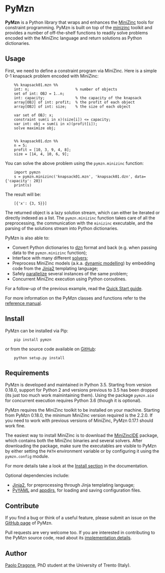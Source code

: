 PyMzn
=====

**PyMzn** is a Python library that wraps and enhances the
[MiniZinc](http://minzinc.org>) tools for constraint programming. PyMzn is built
on top of the [minizinc](https://github.com/MiniZinc/MiniZincIDE) toolkit and
provides a number of off-the-shelf functions to readily solve problems encoded
with the MiniZinc language and return solutions as Python dictionaries.

Usage
-----
First, we need to define a constraint program via MiniZinc.
Here is a simple 0-1 knapsack problem encoded with MiniZinc:

```
    %% knapsack01.mzn %%
    int: n;                     % number of objects
    set of int: OBJ = 1..n;
    int: capacity;              % the capacity of the knapsack
    array[OBJ] of int: profit;  % the profit of each object
    array[OBJ] of int: size;    % the size of each object

    var set of OBJ: x;
    constraint sum(i in x)(size[i]) <= capacity;
    var int: obj = sum(i in x)(profit[i]);
    solve maximize obj;


    %% knapsack01.dzn %%
    n = 5;
    profit = [10, 3, 9, 4, 8];
    size = [14, 4, 10, 6, 9];
```

You can solve the above problem using the `pymzn.minizinc` function:

```
    import pymzn
    s = pymzn.minizinc('knapsack01.mzn', 'knapsack01.dzn', data={'capacity': 20})
    print(s)
```

The result will be:

```
    [{'x': {3, 5}}]
```

The returned object is a lazy solution stream, which can either be iterated or
directly indexed as a list. The `pymzn.minizinc` function takes care of all the
preprocessing, the communication with the `minizinc` executable, and the parsing
of the solutions stream into Python dictionaries.

PyMzn is also able to:

* Convert Python dictionaries to
  [dzn](http://paolodragone.com/pymzn/reference/dzn/) format and back (e.g. when
  passing data to the `pymzn.minizinc` function);
* Interface with many different
  [solvers](http://paolodragone.com/pymzn/reference/solvers/);
* Preprocess MiniZinc models (a.k.a. [dynamic
  modelling](http://paolodragone.com/pymzn/reference/model/)) by embedding code
  from the [Jinja2](http://jinja.pocoo.org/) templating language;
* Safely
  [parallelize](http://paolodragone.com/pymzn/reference/serialization.html)
  several instances of the same problem;
* Concurrent MiniZinc execution using Python coroutines.

For a follow-up of the previous example, read the
[Quick Start guide](http://paolodragone.com/pymzn/quick_start.html).

For more information on the PyMzn classes and functions refer to the
[reference manual](http://paolodragone.com/pymzn/reference/).


Install
-------

PyMzn can be installed via Pip:

```
    pip install pymzn
```

or from the source code available
on [GitHub](https://github.com/paolodragone/pymzn/releases/latest):

```
    python setup.py install
```


Requirements
------------
PyMzn is developed and maintained in Python 3.5. Starting from version 0.18.0,
support for Python 2 and versions previous to 3.5 has been dropped (its just too
much work mainintaining them). Using the package `pymzn.aio` for concurrent
execution requires Python 3.6 (though it is optional).

PyMzn requires the MiniZinc toolkit to be installed on your machine. Starting
from PyMzn 0.18.0, the minimum MiniZinc version required is the 2.2.0. If you
need to work with previous versions of MiniZinc, PyMzn 0.17.1 should work fine.

The easiest way to install MiniZinc is to download the
[MiniZincIDE](https://github.com/MiniZinc/MiniZincIDE>) package, which
contains both the MiniZinc binaries and several solvers. After downloading the
package, make sure the executables are visible to PyMzn by either setting the
`PATH` environment variable or by configuring it using the `pymzn.config`
module.

For more details take a look at the
[Install section](http://paolodragone.com/pymzn/install.html) in the
documentation.

Optional dependencies include:
* [Jinja2](http://jinja.pocoo.org/docs/intro/#installation), for preprocessing
  through Jinja templating language;
* [PyYAML](https://pyyaml.org/wiki/PyYAML) and
  [appdirs](https://github.com/ActiveState/appdirs), for loading and saving
  configuration files.

Contribute
----------

If you find a bug or think of a useful feature, please submit an issue on the
[GitHub page](https://github.com/paolodragone/pymzn/) of PyMzn.

Pull requests are very welcome too. If you are interested in contributing to the
PyMzn source code, read about its
[implementation details](http://paolodragone.com/pymzn/reference/internal.html).


Author
------

[Paolo Dragone](http://paolodragone.com), PhD student at the University of
Trento (Italy).

